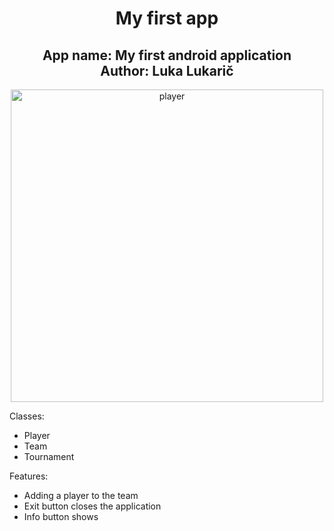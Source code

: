 
<h1 align=center>My first app </h1>
<h2 align=center>
  App name: My first android application <br>
  Author: <bold>Luka Lukarič</bold>
</h2>
<p align=center>
  <img src="https://www.gamingcfg.com/images/22914/pasha-csgo-csgo-config.jpg" width="500" title="player">
</p>

Classes:
- Player
- Team
- Tournament

Features:
- Adding a player to the team
- Exit button closes the application
- Info button shows
